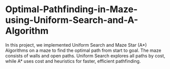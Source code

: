 # Optimal-Pathfinding-in-Maze-using-Uniform-Search-and-A-Algorithm
In this project, we implemented Uniform Search and Maze Star (A*) Algorithms on a maze to find the optimal path from start to goal. The maze consists of walls and open paths. Uniform Search explores all paths by cost, while A* uses cost and heuristics for faster, efficient pathfinding.
